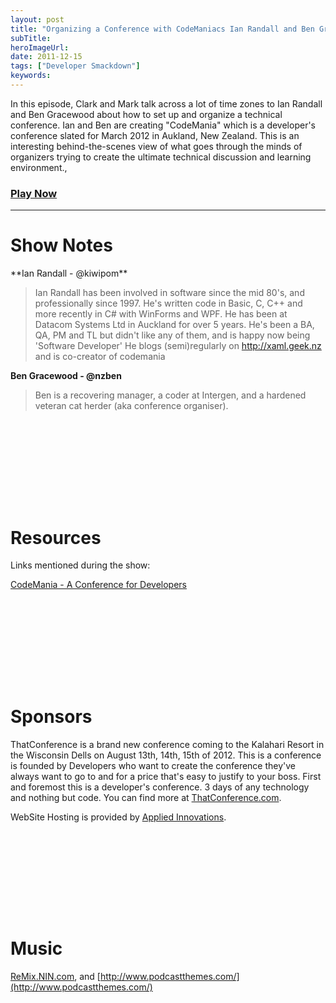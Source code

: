 ```yaml
---
layout: post 
title: "Organizing a Conference with CodeManiacs Ian Randall and Ben Gracewood"
subTitle: 
heroImageUrl: 
date: 2011-12-15
tags: ["Developer Smackdown"]
keywords: 
---
```


In this episode, Clark and Mark talk across a lot of time zones to Ian Randall and Ben Gracewood about how to set up and organize a technical conference.  Ian and Ben are creating "CodeMania" which is a developer's conference slated for March 2012 in Aukland, New Zealand.  This is an interesting behind-the-scenes view of what goes through the minds of organizers trying to create the ultimate technical discussion and learning environment.,

### [Play Now](http://www.podtrac.com/pts/redirect.mp3/DeveloperSmackdown.com/Services/PodcastServices.svc/GetPodcast/ds_063.mp3)

* * *
<p>

# Show Notes

<p>**Ian Randall - @kiwipom**

> Ian Randall has been involved in software since the mid 80's, and professionally since 1997\. He's written code in Basic, C, C++ and more recently in C# with WinForms and WPF. He has been at Datacom Systems Ltd in Auckland for over 5 years. He's been a BA, QA, PM and TL but didn't like any of them, and is happy now being 'Software Developer' He blogs (semi)regularly on http://xaml.geek.nz and is co-creator of codemania

**Ben Gracewood - @nzben**

> Ben is a recovering manager, a coder at Intergen, and a hardened veteran cat herder (aka conference organiser).

# &#160;

# &#160;

# Resources

Links mentioned during the show:

[CodeMania - A Conference for Developers](http://codemania.co.nz/)

# &#160;

# &#160;

# Sponsors

ThatConference is a brand new conference coming to the Kalahari Resort in the Wisconsin Dells on August 13th, 14th, 15th of 2012\. This is a conference is founded by Developers who want to create the conference they've always want to go to and for a price that's easy to justify to your boss. First and foremost this is a developer's conference. 3 days of any technology and nothing but code. You can find more at [ThatConference.com](http://ThatConference.com).

WebSite Hosting is provided by [Applied Innovations](http://www.appliedi.net/).

# &#160;

# &#160;

# Music

[ReMix.NIN.com](http://ReMix.NIN.com), and [http://www.podcastthemes.com/](http://www.podcastthemes.com/)
</p>